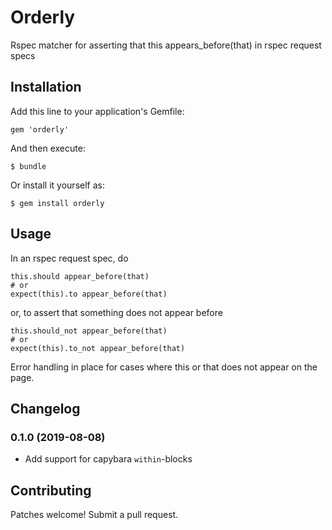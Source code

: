 # Orderly

Rspec matcher for asserting that this appears_before(that) in rspec request specs

## Installation

Add this line to your application's Gemfile:

    gem 'orderly'

And then execute:

    $ bundle

Or install it yourself as:

    $ gem install orderly

## Usage

In an rspec request spec, do

    this.should appear_before(that)
    # or
    expect(this).to appear_before(that)

or, to assert that something does not appear before

    this.should_not appear_before(that)
    # or
    expect(this).to_not appear_before(that)

Error handling in place for cases where this or that does not appear on the page.

## Changelog
### 0.1.0 (2019-08-08)
- Add support for capybara `within`-blocks

## Contributing
Patches welcome! Submit a pull request.
